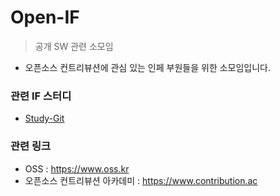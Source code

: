 # Open-IF

> 공개 SW 관련 소모임

- 오픈소스 컨트리뷰션에 관심 있는 인페 부원들을 위한 소모임입니다.

### 관련 IF 스터디
- [Study-Git](https://github.com/sejonginterface/Study-Git)

### 관련 링크
- OSS : https://www.oss.kr
- 오픈소스 컨트리뷰션 아카데미 : https://www.contribution.ac